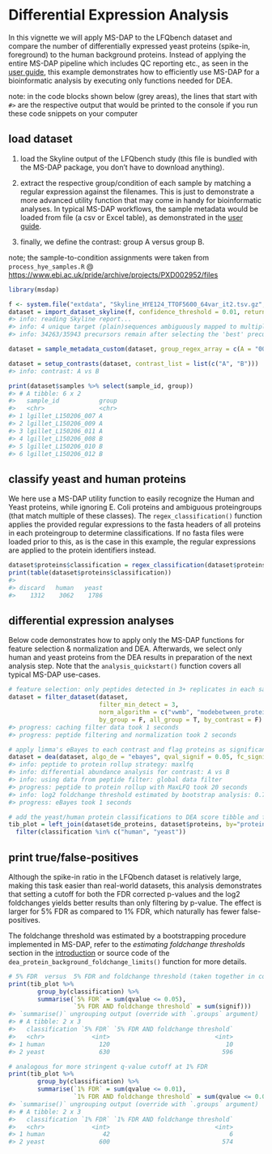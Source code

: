 
# Differential Expression Analysis

In this vignette we will apply MS-DAP to the LFQbench dataset and
compare the number of differentially expressed yeast proteins (spike-in,
foreground) to the human background proteins. Instead of applying the
entire MS-DAP pipeline which includes QC reporting etc., as seen in the
[user guide](userguide.md), this example demonstrates how to efficiently
use MS-DAP for a bioinformatic analysis by executing only functions
needed for DEA.

note: in the code blocks shown below (grey areas), the lines that start
with `#>` are the respective output that would be printed to the console
if you run these code snippets on your computer

## load dataset

1.  load the Skyline output of the LFQbench study (this file is bundled
    with the MS-DAP package, you don’t have to download anything).

2.  extract the respective group/condition of each sample by matching a
    regular expression against the filenames. This is just to
    demonstrate a more advanced utility function that may come in handy
    for bioinformatic analyses. In typical MS-DAP workflows, the sample
    metadata would be loaded from file (a csv or Excel table), as
    demonstrated in the [user guide](userguide.md).

3.  finally, we define the contrast: group A versus group B.

note; the sample-to-condition assignments were taken from
`process_hye_samples.R` @
<https://www.ebi.ac.uk/pride/archive/projects/PXD002952/files>

``` r
library(msdap)

f <- system.file("extdata", "Skyline_HYE124_TTOF5600_64var_it2.tsv.gz", package = "msdap")
dataset = import_dataset_skyline(f, confidence_threshold = 0.01, return_decoys = F, acquisition_mode = "dia")
#> info: reading Skyline report...
#> info: 4 unique target (plain)sequences ambiguously mapped to multiple proteins and thus removed. Examples; TTDVTGTIELPEGVEMVMPGDNIK, LNIISNLDCVNEVIGIR, LMDLSINK, EVDEQMLNVQNK
#> info: 34263/35943 precursors remain after selecting the 'best' precursor for each modified sequence

dataset = sample_metadata_custom(dataset, group_regex_array = c(A = "007|009|011", B = "008|010|012") )

dataset = setup_contrasts(dataset, contrast_list = list(c("A", "B")))
#> info: contrast: A vs B

print(dataset$samples %>% select(sample_id, group))
#> # A tibble: 6 x 2
#>   sample_id           group
#>   <chr>               <chr>
#> 1 lgillet_L150206_007 A    
#> 2 lgillet_L150206_009 A    
#> 3 lgillet_L150206_011 A    
#> 4 lgillet_L150206_008 B    
#> 5 lgillet_L150206_010 B    
#> 6 lgillet_L150206_012 B
```

## classify yeast and human proteins

We here use a MS-DAP utility function to easily recognize the Human and
Yeast proteins, while ignoring E. Coli proteins and ambiguous
proteingroups (that match multiple of these classes). The
`regex_classification()` function applies the provided regular
expressions to the fasta headers of all proteins in each proteingroup to
determine classifications. If no fasta files were loaded prior to this,
as is the case in this example, the regular expressions are applied to
the protein identifiers instead.

``` r
dataset$proteins$classification = regex_classification(dataset$proteins$fasta_headers, regex=c(human="_HUMA", yeast="_YEAS", discard="_ECOL"))
print(table(dataset$proteins$classification))
#> 
#> discard   human   yeast 
#>    1312    3062    1786
```

## differential expression analyses

Below code demonstrates how to apply only the MS-DAP functions for
feature selection & normalization and DEA. Afterwards, we select only
human and yeast proteins from the DEA results in preparation of the next
analysis step. Note that the `analysis_quickstart()` function covers all
typical MS-DAP use-cases.

``` r
# feature selection: only peptides detected in 3+ replicates in each sample group, then apply normalization (vwmb algorithm)
dataset = filter_dataset(dataset,
                         filter_min_detect = 3,
                         norm_algorithm = c("vwmb", "modebetween_protein"),
                         by_group = F, all_group = T, by_contrast = F)
#> progress: caching filter data took 1 seconds
#> progress: peptide filtering and normalization took 2 seconds

# apply limma's eBayes to each contrast and flag proteins as significant at 5% FDR and foldchange larger than a threshold estimated from bootstrap analyses (specified by parameter; fc_signif=NA)
dataset = dea(dataset, algo_de = "ebayes", qval_signif = 0.05, fc_signif = NA)
#> info: peptide to protein rollup strategy: maxlfq
#> info: differential abundance analysis for contrast: A vs B
#> info: using data from peptide filter: global data filter
#> progress: peptide to protein rollup with MaxLFQ took 20 seconds
#> info: log2 foldchange threshold estimated by bootstrap analysis: 0.712
#> progress: eBayes took 1 seconds

# add the yeast/human protein classifications to DEA score tibble and filter to only keep human and yeast proteins
tib_plot = left_join(dataset$de_proteins, dataset$proteins, by="protein_id") %>%
  filter(classification %in% c("human", "yeast"))
```

## print true/false-positives

Although the spike-in ratio in the LFQbench dataset is relatively large,
making this task easier than real-world datasets, this analysis
demonstrates that setting a cutoff for both the FDR corrected p-values
and the log2 foldchanges yields better results than only filtering by
p-value. The effect is larger for 5% FDR as compared to 1% FDR, which
naturally has fewer false-positives.

The foldchange threshold was estimated by a bootstrapping procedure
implemented in MS-DAP, refer to the *estimating foldchange thresholds*
section in the [introduction](intro.md) or source code of the
`dea_protein_background_foldchange_limits()` function for more details.

``` r
# 5% FDR  versus  5% FDR and foldchange threshold (taken together in column 'signif')
print(tib_plot %>% 
        group_by(classification) %>% 
        summarise(`5% FDR` = sum(qvalue <= 0.05),
                  `5% FDR AND foldchange threshold` = sum(signif)))
#> `summarise()` ungrouping output (override with `.groups` argument)
#> # A tibble: 2 x 3
#>   classification `5% FDR` `5% FDR AND foldchange threshold`
#>   <chr>             <int>                             <int>
#> 1 human               120                                10
#> 2 yeast               630                               596

# analogous for more stringent q-value cutoff at 1% FDR
print(tib_plot %>% 
        group_by(classification) %>% 
        summarise(`1% FDR` = sum(qvalue <= 0.01),
                  `1% FDR AND foldchange threshold` = sum(qvalue <= 0.01 & signif)))
#> `summarise()` ungrouping output (override with `.groups` argument)
#> # A tibble: 2 x 3
#>   classification `1% FDR` `1% FDR AND foldchange threshold`
#>   <chr>             <int>                             <int>
#> 1 human                42                                 6
#> 2 yeast               600                               574
```

